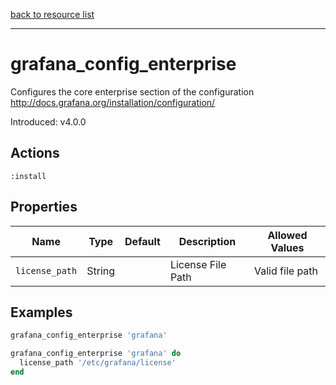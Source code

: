 [back to resource list](https://github.com/sous-chefs/grafana#resources)

---

# grafana_config_enterprise

Configures the core enterprise section of the configuration <http://docs.grafana.org/installation/configuration/>

Introduced: v4.0.0

## Actions

`:install`

## Properties

| Name                      | Type          |  Default                    | Description                                                               | Allowed Values
| ------------------------- | ------------- | --------------------------- | ------------------------------------------------------------------------- | --------------- |
| `license_path`            | String        |                             | License File Path                                                         | Valid file path

## Examples

```ruby
grafana_config_enterprise 'grafana'
```

```ruby
grafana_config_enterprise 'grafana' do
  license_path '/etc/grafana/license'
end
```
